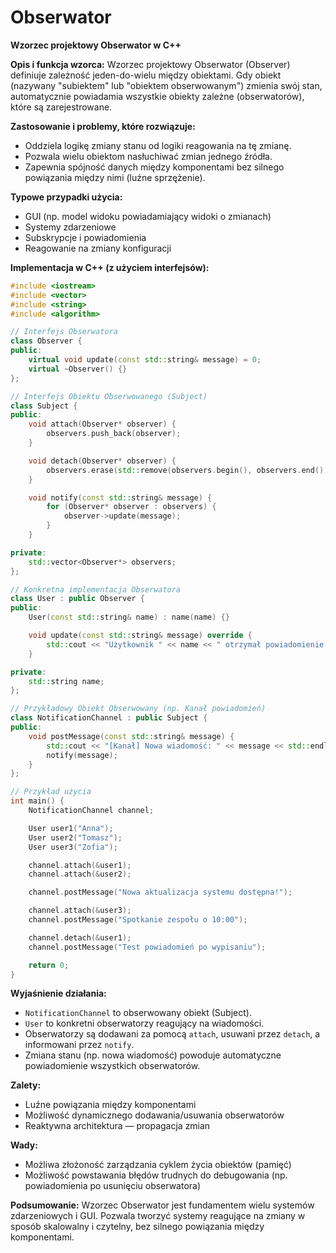 # Obserwator
**Wzorzec projektowy Obserwator w C++**

**Opis i funkcja wzorca:**
Wzorzec projektowy Obserwator (Observer) definiuje zależność jeden-do-wielu między obiektami. Gdy obiekt (nazywany "subiektem" lub "obiektem obserwowanym") zmienia swój stan, automatycznie powiadamia wszystkie obiekty zależne (obserwatorów), które są zarejestrowane.

**Zastosowanie i problemy, które rozwiązuje:**

* Oddziela logikę zmiany stanu od logiki reagowania na tę zmianę.
* Pozwala wielu obiektom nasłuchiwać zmian jednego źródła.
* Zapewnia spójność danych między komponentami bez silnego powiązania między nimi (luźne sprzężenie).

**Typowe przypadki użycia:**

* GUI (np. model widoku powiadamiający widoki o zmianach)
* Systemy zdarzeniowe
* Subskrypcje i powiadomienia
* Reagowanie na zmiany konfiguracji

**Implementacja w C++ (z użyciem interfejsów):**

```cpp
#include <iostream>
#include <vector>
#include <string>
#include <algorithm>

// Interfejs Obserwatora
class Observer {
public:
    virtual void update(const std::string& message) = 0;
    virtual ~Observer() {}
};

// Interfejs Obiektu Obserwowanego (Subject)
class Subject {
public:
    void attach(Observer* observer) {
        observers.push_back(observer);
    }

    void detach(Observer* observer) {
        observers.erase(std::remove(observers.begin(), observers.end(), observer), observers.end());
    }

    void notify(const std::string& message) {
        for (Observer* observer : observers) {
            observer->update(message);
        }
    }

private:
    std::vector<Observer*> observers;
};

// Konkretna implementacja Obserwatora
class User : public Observer {
public:
    User(const std::string& name) : name(name) {}

    void update(const std::string& message) override {
        std::cout << "Użytkownik " << name << " otrzymał powiadomienie: " << message << std::endl;
    }

private:
    std::string name;
};

// Przykładowy Obiekt Obserwowany (np. Kanał powiadomień)
class NotificationChannel : public Subject {
public:
    void postMessage(const std::string& message) {
        std::cout << "[Kanał] Nowa wiadomość: " << message << std::endl;
        notify(message);
    }
};

// Przykład użycia
int main() {
    NotificationChannel channel;

    User user1("Anna");
    User user2("Tomasz");
    User user3("Zofia");

    channel.attach(&user1);
    channel.attach(&user2);

    channel.postMessage("Nowa aktualizacja systemu dostępna!");

    channel.attach(&user3);
    channel.postMessage("Spotkanie zespołu o 10:00");

    channel.detach(&user1);
    channel.postMessage("Test powiadomień po wypisaniu");

    return 0;
}
```

**Wyjaśnienie działania:**

* `NotificationChannel` to obserwowany obiekt (Subject).
* `User` to konkretni obserwatorzy reagujący na wiadomości.
* Obserwatorzy są dodawani za pomocą `attach`, usuwani przez `detach`, a informowani przez `notify`.
* Zmiana stanu (np. nowa wiadomość) powoduje automatyczne powiadomienie wszystkich obserwatorów.

**Zalety:**

* Luźne powiązania między komponentami
* Możliwość dynamicznego dodawania/usuwania obserwatorów
* Reaktywna architektura — propagacja zmian

**Wady:**

* Możliwa złożoność zarządzania cyklem życia obiektów (pamięć)
* Możliwość powstawania błędów trudnych do debugowania (np. powiadomienia po usunięciu obserwatora)

**Podsumowanie:**
Wzorzec Obserwator jest fundamentem wielu systemów zdarzeniowych i GUI. Pozwala tworzyć systemy reagujące na zmiany w sposób skalowalny i czytelny, bez silnego powiązania między komponentami.
